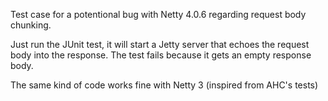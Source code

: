 Test case for a potentional bug with Netty 4.0.6 regarding request body chunking.

Just run the JUnit test, it will start a Jetty server that echoes the request body into the response. The test fails because it gets an empty response body.

The same kind of code works fine with Netty 3 (inspired from AHC's tests)
